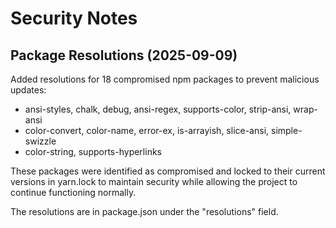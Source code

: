 # Security Notes

## Package Resolutions (2025-09-09)

Added resolutions for 18 compromised npm packages to prevent malicious updates:

- ansi-styles, chalk, debug, ansi-regex, supports-color, strip-ansi, wrap-ansi
- color-convert, color-name, error-ex, is-arrayish, slice-ansi, simple-swizzle
- color-string, supports-hyperlinks

These packages were identified as compromised and locked to their current versions in yarn.lock to maintain security while allowing the project to continue functioning normally.

The resolutions are in package.json under the "resolutions" field.